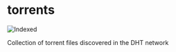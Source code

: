 torrents 
========
![Indexed](https://img.shields.io/badge/indexed-69037-blue)

Collection of torrent files discovered in the DHT network
